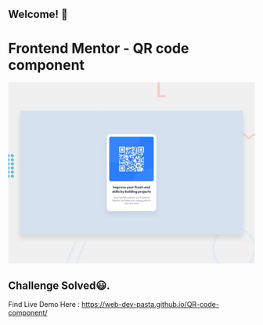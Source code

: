 ## Welcome! 👋

# Frontend Mentor - QR code component

![Design preview for the QR code component coding challenge](./preview.jpg)

## Challenge Solved😃.

Find Live Demo Here : https://web-dev-pasta.github.io/QR-code-component/
